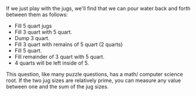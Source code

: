If we just play with the jugs, we'll find that we can pour water back and forth between them as follows:
 * Fill 5 quart jugs
 * Fill 3 quart with 5 quart.
 * Dump 3 quart.
 * Fill 3 quart with remains of 5 quart (2 quarts)
 * Fill 5 quart.
 * Fill remainder of 3 quart with 5 quart.
 * 4 quarts will be left inside of 5.

This question, like many puzzle questions, has a math/ computer science root. If the two jug sizes are relatively prime, you can measure any value between one and the sum of the jug sizes. 
